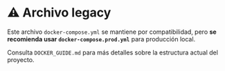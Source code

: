 # ⚠️ Archivo legacy

Este archivo `docker-compose.yml` se mantiene por compatibilidad, pero **se recomienda usar `docker-compose.prod.yml`** para producción local.

Consulta `DOCKER_GUIDE.md` para más detalles sobre la estructura actual del proyecto.
